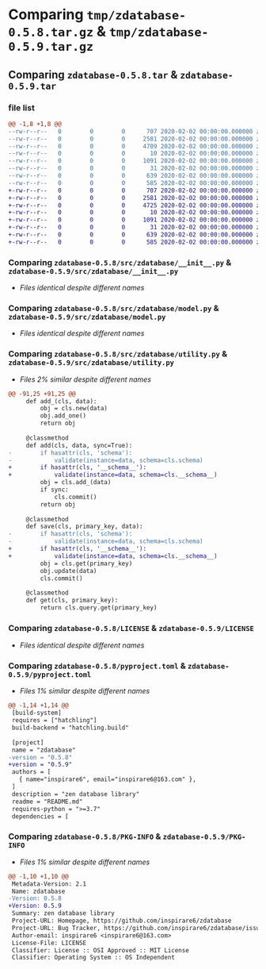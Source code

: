# Comparing `tmp/zdatabase-0.5.8.tar.gz` & `tmp/zdatabase-0.5.9.tar.gz`

## Comparing `zdatabase-0.5.8.tar` & `zdatabase-0.5.9.tar`

### file list

```diff
@@ -1,8 +1,8 @@
--rw-r--r--   0        0        0      707 2020-02-02 00:00:00.000000 zdatabase-0.5.8/src/zdatabase/__init__.py
--rw-r--r--   0        0        0     2581 2020-02-02 00:00:00.000000 zdatabase-0.5.8/src/zdatabase/model.py
--rw-r--r--   0        0        0     4709 2020-02-02 00:00:00.000000 zdatabase-0.5.8/src/zdatabase/utility.py
--rw-r--r--   0        0        0       10 2020-02-02 00:00:00.000000 zdatabase-0.5.8/.gitignore
--rw-r--r--   0        0        0     1091 2020-02-02 00:00:00.000000 zdatabase-0.5.8/LICENSE
--rw-r--r--   0        0        0       31 2020-02-02 00:00:00.000000 zdatabase-0.5.8/README.md
--rw-r--r--   0        0        0      639 2020-02-02 00:00:00.000000 zdatabase-0.5.8/pyproject.toml
--rw-r--r--   0        0        0      585 2020-02-02 00:00:00.000000 zdatabase-0.5.8/PKG-INFO
+-rw-r--r--   0        0        0      707 2020-02-02 00:00:00.000000 zdatabase-0.5.9/src/zdatabase/__init__.py
+-rw-r--r--   0        0        0     2581 2020-02-02 00:00:00.000000 zdatabase-0.5.9/src/zdatabase/model.py
+-rw-r--r--   0        0        0     4725 2020-02-02 00:00:00.000000 zdatabase-0.5.9/src/zdatabase/utility.py
+-rw-r--r--   0        0        0       10 2020-02-02 00:00:00.000000 zdatabase-0.5.9/.gitignore
+-rw-r--r--   0        0        0     1091 2020-02-02 00:00:00.000000 zdatabase-0.5.9/LICENSE
+-rw-r--r--   0        0        0       31 2020-02-02 00:00:00.000000 zdatabase-0.5.9/README.md
+-rw-r--r--   0        0        0      639 2020-02-02 00:00:00.000000 zdatabase-0.5.9/pyproject.toml
+-rw-r--r--   0        0        0      585 2020-02-02 00:00:00.000000 zdatabase-0.5.9/PKG-INFO
```

### Comparing `zdatabase-0.5.8/src/zdatabase/__init__.py` & `zdatabase-0.5.9/src/zdatabase/__init__.py`

 * *Files identical despite different names*

### Comparing `zdatabase-0.5.8/src/zdatabase/model.py` & `zdatabase-0.5.9/src/zdatabase/model.py`

 * *Files identical despite different names*

### Comparing `zdatabase-0.5.8/src/zdatabase/utility.py` & `zdatabase-0.5.9/src/zdatabase/utility.py`

 * *Files 2% similar despite different names*

```diff
@@ -91,25 +91,25 @@
     def add_(cls, data):
         obj = cls.new(data)
         obj.add_one()
         return obj
 
     @classmethod
     def add(cls, data, sync=True):
-        if hasattr(cls, 'schema'):
-            validate(instance=data, schema=cls.schema)
+        if hasattr(cls, '__schema__'):
+            validate(instance=data, schema=cls.__schema__)
         obj = cls.add_(data)
         if sync:
             cls.commit()
         return obj
 
     @classmethod
     def save(cls, primary_key, data):
-        if hasattr(cls, 'schema'):
-            validate(instance=data, schema=cls.schema)
+        if hasattr(cls, '__schema__'):
+            validate(instance=data, schema=cls.__schema__)
         obj = cls.get(primary_key)
         obj.update(data)
         cls.commit()
 
     @classmethod
     def get(cls, primary_key):
         return cls.query.get(primary_key)
```

### Comparing `zdatabase-0.5.8/LICENSE` & `zdatabase-0.5.9/LICENSE`

 * *Files identical despite different names*

### Comparing `zdatabase-0.5.8/pyproject.toml` & `zdatabase-0.5.9/pyproject.toml`

 * *Files 1% similar despite different names*

```diff
@@ -1,14 +1,14 @@
 [build-system]
 requires = ["hatchling"]
 build-backend = "hatchling.build"
 
 [project]
 name = "zdatabase"
-version = "0.5.8"
+version = "0.5.9"
 authors = [
   { name="inspirare6", email="inspirare6@163.com" },
 ]
 description = "zen database library"
 readme = "README.md"
 requires-python = ">=3.7"
 dependencies = [
```

### Comparing `zdatabase-0.5.8/PKG-INFO` & `zdatabase-0.5.9/PKG-INFO`

 * *Files 1% similar despite different names*

```diff
@@ -1,10 +1,10 @@
 Metadata-Version: 2.1
 Name: zdatabase
-Version: 0.5.8
+Version: 0.5.9
 Summary: zen database library
 Project-URL: Homepage, https://github.com/inspirare6/zdatabase
 Project-URL: Bug Tracker, https://github.com/inspirare6/zdatabase/issues
 Author-email: inspirare6 <inspirare6@163.com>
 License-File: LICENSE
 Classifier: License :: OSI Approved :: MIT License
 Classifier: Operating System :: OS Independent
```

